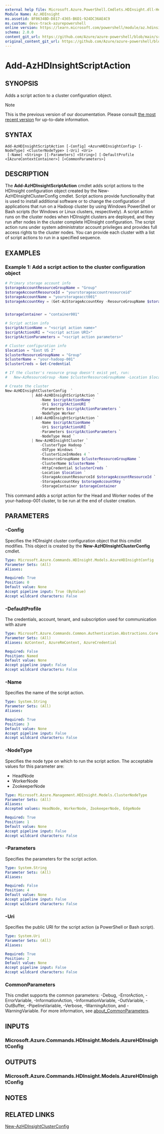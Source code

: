 ```yaml
---
external help file: Microsoft.Azure.PowerShell.Cmdlets.HDInsight.dll-Help.xml
Module Name: Az.HDInsight
ms.assetid: 8F0634BD-D817-4365-B6D1-924DC36AE4C9
ms.custom: devx-track-azurepowershell
online version: https://learn.microsoft.com/powershell/module/az.hdinsight/add-azhdinsightscriptaction
schema: 2.0.0
content_git_url: https://github.com/Azure/azure-powershell/blob/main/src/HDInsight/HDInsight/help/Add-AzHDInsightScriptAction.md
original_content_git_url: https://github.com/Azure/azure-powershell/blob/main/src/HDInsight/HDInsight/help/Add-AzHDInsightScriptAction.md
---
```


# Add-AzHDInsightScriptAction

## SYNOPSIS
Adds a script action to a cluster configuration object.

> [!NOTE]
>This is the previous version of our documentation. Please consult [the most recent version](/powershell/module/az.hdinsight/add-azhdinsightscriptaction) for up-to-date information.

## SYNTAX

```
Add-AzHDInsightScriptAction [-Config] <AzureHDInsightConfig> [-NodeType] <ClusterNodeType> [-Uri] <Uri>
 [-Name] <String> [[-Parameters] <String>] [-DefaultProfile <IAzureContextContainer>] [<CommonParameters>]
```

## DESCRIPTION
The **Add-AzHDInsightScriptAction** cmdlet adds script actions to the HDInsight configuration object created by the New-AzHDInsightClusterConfig cmdlet.
Script actions provide functionality that is used to install additional software or to change the configuration of applications that run on a Hadoop cluster by using Windows PowerShell or Bash scripts (for Windows or Linux clusters, respectively).
A script action runs on the cluster nodes when HDInsight clusters are deployed, and they run after nodes in the cluster complete HDInsight configuration.
The script action runs under system administrator account privileges and provides full access rights to the cluster nodes.
You can provide each cluster with a list of script actions to run in a specified sequence.

## EXAMPLES

### Example 1: Add a script action to the cluster configuration object
```powershell
# Primary storage account info
$storageAccountResourceGroupName = "Group"
$storageAccountResourceId = "yourstorageaccountresourceid"
$storageAccountName = "yourstorageacct001"
$storageAccountKey = (Get-AzStorageAccountKey -ResourceGroupName $storageAccountResourceGroupName -Name $storageAccountName)[0].value


$storageContainer = "container001"

# Script action info
$scriptActionName = "<script action name>"
$scriptActionURI = "<script action URI>"
$scriptActionParameters = "<script action parameters>"

# Cluster configuration info
$location = "East US 2"
$clusterResourceGroupName = "Group"
$clusterName = "your-hadoop-001"
$clusterCreds = Get-Credential

# If the cluster's resource group doesn't exist yet, run:
#   New-AzResourceGroup -Name $clusterResourceGroupName -Location $location

# Create the cluster
New-AzHDInsightClusterConfig  `
            | Add-AzHDInsightScriptAction `
                -Name $scriptActionName `
                -Uri $scriptActionURI `
                -Parameters $scriptActionParameters `
                -NodeType Worker `
            | Add-AzHDInsightScriptAction `
                -Name $scriptActionName `
                -Uri $scriptActionURI `
                -Parameters $scriptActionParameters `
                -NodeType Head `
            | New-AzHDInsightCluster `
                -ClusterType Hadoop `
                -OSType Windows `
                -ClusterSizeInNodes 4 `
                -ResourceGroupName $clusterResourceGroupName `
                -ClusterName $clusterName `
                -HttpCredential $clusterCreds `
                -Location $location `
                -StorageAccountResourceId $storageAccountResourceId `
                -StorageAccountKey $storageAccountKey `
                -StorageContainer $storageContainer
```

This command adds a script action for the Head and Worker nodes of the your-hadoop-001 cluster, to be run at the end of cluster creation.

## PARAMETERS

### -Config
Specifies the HDInsight cluster configuration object that this cmdlet modifies.
This object is created by the **New-AzHDInsightClusterConfig** cmdlet.

```yaml
Type: Microsoft.Azure.Commands.HDInsight.Models.AzureHDInsightConfig
Parameter Sets: (All)
Aliases:

Required: True
Position: 0
Default value: None
Accept pipeline input: True (ByValue)
Accept wildcard characters: False
```

### -DefaultProfile
The credentials, account, tenant, and subscription used for communication with azure

```yaml
Type: Microsoft.Azure.Commands.Common.Authentication.Abstractions.Core.IAzureContextContainer
Parameter Sets: (All)
Aliases: AzContext, AzureRmContext, AzureCredential

Required: False
Position: Named
Default value: None
Accept pipeline input: False
Accept wildcard characters: False
```

### -Name
Specifies the name of the script action.

```yaml
Type: System.String
Parameter Sets: (All)
Aliases:

Required: True
Position: 3
Default value: None
Accept pipeline input: False
Accept wildcard characters: False
```

### -NodeType
Specifies the node type on which to run the script action.
The acceptable values for this parameter are:
- HeadNode
- WorkerNode
- ZookeeperNode

```yaml
Type: Microsoft.Azure.Management.HDInsight.Models.ClusterNodeType
Parameter Sets: (All)
Aliases:
Accepted values: HeadNode, WorkerNode, ZookeeperNode, EdgeNode

Required: True
Position: 1
Default value: None
Accept pipeline input: False
Accept wildcard characters: False
```

### -Parameters
Specifies the parameters for the script action.

```yaml
Type: System.String
Parameter Sets: (All)
Aliases:

Required: False
Position: 4
Default value: None
Accept pipeline input: False
Accept wildcard characters: False
```

### -Uri
Specifies the public URI for the script action (a PowerShell or Bash script).

```yaml
Type: System.Uri
Parameter Sets: (All)
Aliases:

Required: True
Position: 2
Default value: None
Accept pipeline input: False
Accept wildcard characters: False
```

### CommonParameters
This cmdlet supports the common parameters: -Debug, -ErrorAction, -ErrorVariable, -InformationAction, -InformationVariable, -OutVariable, -OutBuffer, -PipelineVariable, -Verbose, -WarningAction, and -WarningVariable. For more information, see [about_CommonParameters](http://go.microsoft.com/fwlink/?LinkID=113216).

## INPUTS

### Microsoft.Azure.Commands.HDInsight.Models.AzureHDInsightConfig

## OUTPUTS

### Microsoft.Azure.Commands.HDInsight.Models.AzureHDInsightConfig

## NOTES

## RELATED LINKS

[New-AzHDInsightClusterConfig](./New-AzHDInsightClusterConfig.md)
